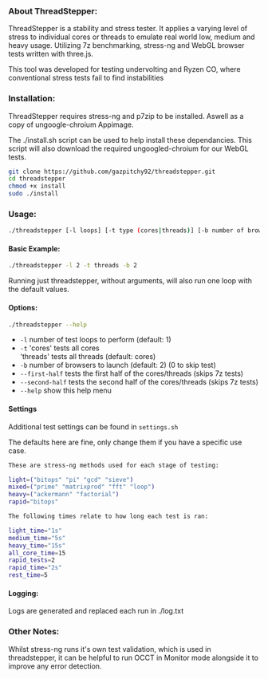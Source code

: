 ### About ThreadStepper:
ThreadStepper is a stability and stress tester.
It applies a varying level of stress to individual cores or threads to emulate real world low, medium and heavy usage. Utilizing 7z benchmarking, stress-ng and WebGL browser tests written with three.js. 

This tool was developed for testing undervolting and Ryzen CO, where conventional stress tests fail to find instabilities

### Installation:
ThreadStepper requires stress-ng and p7zip to be installed. Aswell as a copy of ungoogle-chroium Appimage.

The ./install.sh script can be used to help install these dependancies. 
This script will also download the required ungoogled-chroium for our WebGL tests. 

```bash
git clone https://github.com/gazpitchy92/threadstepper.git
cd threadstepper
chmod +x install
sudo ./install
```

### Usage: 
```bash
./threadstepper [-l loops] [-t type (cores|threads)] [-b number of browsers] [--second-half] [--first-half]
```

#### Basic Example: 
```bash
./threadstepper -l 2 -t threads -b 2
```
Running just threadstepper, without arguments, will also run one loop with the default values. 

#### Options:
```bash
./threadstepper --help
```
- `-l`                number of test loops to perform (default: 1)
- `-t`                'cores' tests all cores  
                      'threads' tests all threads (default: cores)
- `-b`                number of browsers to launch (default: 2) (0 to skip test)
- `--first-half`      tests the first half of the cores/threads (skips 7z tests)
- `--second-half`     tests the second half of the cores/threads (skips 7z tests)
- `--help`            show this help menu

#### Settings

Additional test settings can be found in `settings.sh`

The defaults here are fine, only change them if you have a specific use case. 

```bash
These are stress-ng methods used for each stage of testing:

light=("bitops" "pi" "gcd" "sieve")
mixed=("prime" "matrixprod" "fft" "loop")
heavy=("ackermann" "factorial")
rapid="bitops"
```
```bash
The following times relate to how long each test is ran:

light_time="1s"
medium_time="5s"
heavy_time="15s"
all_core_time=15
rapid_tests=2
rapid_time="2s"
rest_time=5
```

#### Logging:

Logs are generated and replaced each run in ./log.txt

### Other Notes:

Whilst stress-ng runs it's own test validation, which is used in threadstepper, it can be helpful to run OCCT in Monitor mode alongside it to improve any error detection. 

